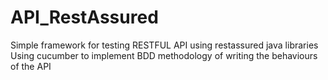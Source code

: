 # API_RestAssured

Simple framework for testing RESTFUL API using restassured java libraries 
Using cucumber to implement BDD methodology of writing the behaviours of the API
